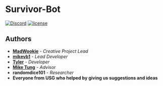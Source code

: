 # Survivor-Bot

[![Discord](https://img.shields.io/badge/discord-join%20us-brightgreen.svg)](https://discord.gg/USbMMCf) 
[![license](https://img.shields.io/github/license/mashape/apistatus.svg)](https://github.com/MadWookie/Survivor-Bot/blob/master/LICENSE)

## Authors

* **[MadWookie]** - *Creative Project Lead*
* **[mikevb1]** - *Lead Developer*
* **[Tyler]** - *Developer*
* **[Mike Tung]** - *Advisor*
* **randomdice101** - *Researcher*
* **Everyone from USG who helped by giving us suggestions and ideas**

[MadWookie]: https://github.com/MadWookie
[mikevb1]: https://github.com/mikevb1
[Tyler]: https://github.com/TheTrain2000
[Mike Tung]: https://github.com/seekheart

